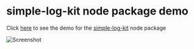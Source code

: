 # simple-log-kit node package demo

Click [here](https://jasonfleischer.github.io/simple-log-kit-demo/) to see the demo for the [simple-log-kit](https://www.npmjs.com/package/simple-log-kit) node package

![Screenshot](https://jasonfleischer.github.io/simple-log-kit-demo/screenshot/screen.png "Screenshot")

